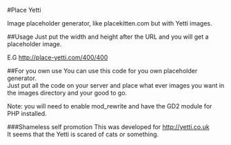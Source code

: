 #Place Yetti

Image placeholder generator, like placekitten.com but with Yetti images.

##Usage
Just put the width and height after the URL and you will get a placeholder image.

E.G
http://place-yetti.com/400/400

##For you own use
You can use this code for you own placeholder generator.  
Just put all the code on your server and place what ever images you want in the images directory and your good to go.

Note: you will need to enable mod_rewrite and have the GD2 module for PHP installed.

###Shameless self promotion
This was developed for http://yetti.co.uk  
It seems that the Yetti is scared of cats or something.
